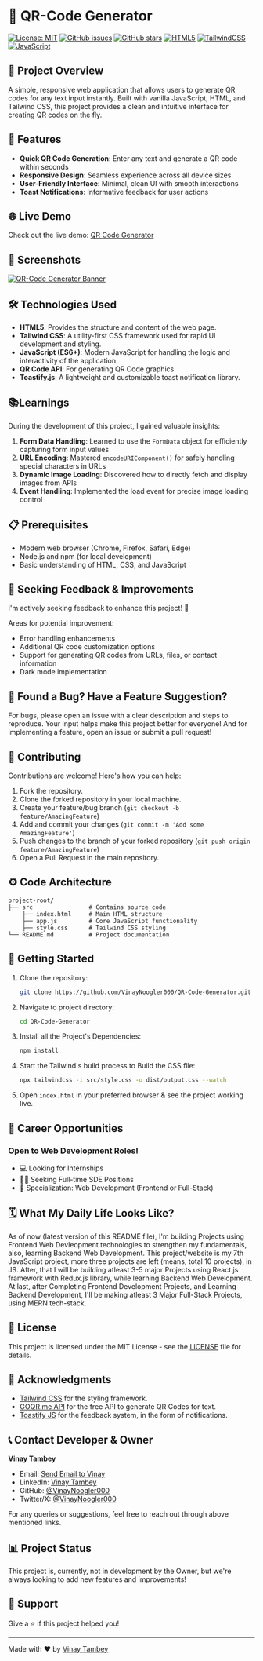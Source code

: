 # 🔳 QR-Code Generator

[![License: MIT](https://img.shields.io/badge/License-MIT-yellow.svg)](https://github.com/VinayNoogler000/QR-Code-Generator/blob/main/LICENSE.txt)
[![GitHub issues](https://img.shields.io/github/issues/VinayNoogler000/QR-Code-Generator)](https://github.com/VinayNoogler000/QR-Code-Generator/issues)
[![GitHub stars](https://img.shields.io/github/stars/VinayNoogler000/QR-Code-Generator)](https://github.com/VinayNoogler000/QR-Code-Generator/stargazers)
[![HTML5](https://img.shields.io/badge/html5-%23E34F26.svg?style=for-the-badge&logo=html5&logoColor=white)](https://github.com/VinayNoogler000/QR-Code-Generator/blob/main/src/index.html)
[![TailwindCSS](https://img.shields.io/badge/tailwindcss-%2338B2AC.svg?style=for-the-badge&logo=tailwind-css&logoColor=white)](https://github.com/VinayNoogler000/QR-Code-Generator/blob/main/src/style.css)
[![JavaScript](https://img.shields.io/badge/javascript-%23323330.svg?style=for-the-badge&logo=javascript&logoColor=%23F7DF1E)](https://github.com/VinayNoogler000/QR-Code-Generator/blob/main/src/app.js)


## 🌟 Project Overview

A simple, responsive web application that allows users to generate QR codes for any text input instantly. Built with vanilla JavaScript, HTML, and Tailwind CSS, this project provides a clean and intuitive interface for creating QR codes on the fly.


## 🚀 Features

- **Quick QR Code Generation**: Enter any text and generate a QR code within seconds
- **Responsive Design**: Seamless experience across all device sizes
- **User-Friendly Interface**: Minimal, clean UI with smooth interactions
- **Toast Notifications**: Informative feedback for user actions


## 🌐 Live Demo

Check out the live demo: [QR Code Generator](https://qr-code-generator-by-vt.b-cdn.net/)


## 📸 Screenshots

[![QR-Code Generator Banner](https://i.postimg.cc/WbrYytSM/QR-Code-Generator.png)](https://qr-code-generator-by-vt.b-cdn.net/)


## 🛠️ Technologies Used

- **HTML5**: Provides the structure and content of the web page.
- **Tailwind CSS**: A utility-first CSS framework used for rapid UI development and styling.
- **JavaScript (ES6+)**: Modern JavaScript for handling the logic and interactivity of the application.
- **QR Code API**: For generating QR Code graphics.
- **Toastify.js**: A lightweight and customizable toast notification library.


## 📚Learnings

During the development of this project, I gained valuable insights:

1. **Form Data Handling**: Learned to use the `FormData` object for efficiently capturing form input values
2. **URL Encoding**: Mastered `encodeURIComponent()` for safely handling special characters in URLs
3. **Dynamic Image Loading**: Discovered how to directly fetch and display images from APIs
4. **Event Handling**: Implemented the load event for precise image loading control


## 📋 Prerequisites

- Modern web browser (Chrome, Firefox, Safari, Edge)
- Node.js and npm (for local development)
- Basic understanding of HTML, CSS, and JavaScript


## 🤔 Seeking Feedback & Improvements
I'm actively seeking feedback to enhance this project! 🌱

Areas for potential improvement:

* Error handling enhancements
* Additional QR code customization options
* Support for generating QR codes from URLs, files, or contact information
* Dark mode implementation


## 🐛 Found a Bug? Have a Feature Suggestion?

For bugs, please open an issue with a clear description and steps to reproduce. Your input helps make this project better for everyone!
And for implementing a feature, open an issue or submit a pull request!


## 🤝 Contributing

Contributions are welcome! Here's how you can help:

1. Fork the repository.
2. Clone the forked repository in your local machine.
2. Create your feature/bug branch (`git checkout -b feature/AmazingFeature`)
3. Add and commit your changes (`git commit -m 'Add some AmazingFeature'`)
4. Push changes to the branch of your forked repository (`git push origin feature/AmazingFeature`)
5. Open a Pull Request in the main repository.


## ⚙️ Code Architecture

```
project-root/
├── src                # Contains source code
    ├── index.html     # Main HTML structure
    ├── app.js         # Core JavaScript functionality
    ├── style.css      # Tailwind CSS styling
└── README.md          # Project documentation
```


## 🎯 Getting Started

1. Clone the repository:
   ```bash
   git clone https://github.com/VinayNoogler000/QR-Code-Generator.git
   ```

2. Navigate to project directory:
   ```bash
   cd QR-Code-Generator
   ```

3. Install all the Project's Dependencies:
   ```bash
   npm install
   ```

4. Start the Tailwind's build process to Build the CSS file:
   ```bash
   npx tailwindcss -i src/style.css -o dist/output.css --watch
   ```

5. Open `index.html` in your preferred browser & see the project working live.


## 🎯 Career Opportunities

### Open to Web Development Roles!

* 💻 Looking for Internships
* 👨‍💻 Seeking Full-time SDE Positions
* 📍 Specialization: Web Development (Frontend or Full-Stack)


## 🗓️ What My Daily Life Looks Like?
As of now (latest version of this README file), I'm building Projects using Frontend Web Devleopment technologies to strengthen my fundamentals, also, learning Backend Web Development. 
This project/website is my 7th JavaScript project, more three projects are left (means, total 10 projects), in JS. 
After, that I will be building atleast 3-5 major Projects using React.js framework with Redux.js library, while learning Backend Web Development.
At last, after Completing Frontend Development Projects, and Learning Backend Development, I'll be making atleast 3 Major Full-Stack Projects, using MERN tech-stack. 


## 📝 License

This project is licensed under the MIT License - see the [LICENSE](https://github.com/VinayNoogler000/QR-Code-Generator/blob/main/LICENSE.txt) file for details.


## 🙏 Acknowledgments

- [Tailwind CSS](https://tailwindcss.com/) for the styling framework.
- [GOQR.me API](https://goqr.me/api/) for the free API to generate QR Codes for text. 
- [Toastify JS](https://www.npmjs.com/package/toastify-js) for the feedback system, in the form of notifications.


## 📞 Contact Developer & Owner

**Vinay Tambey**
- Email: [Send Email to Vinay](mailto:vinaytambey000@gmail.com)
- LinkedIn: [Vinay Tambey](https://www.linkedin.com/in/vinaytambey)
- GitHub: [@VinayNoogler000](https://github.com/VinayNoogler000)
- Twitter/X: [@VinayNoogler000](https://x.com/VinayNoogler000)

For any queries or suggestions, feel free to reach out through above mentioned links.   


## 📊 Project Status

This project is, currently, not in development by the Owner, but we're always looking to add new features and improvements!


## 💼 Support

Give a ⭐️ if this project helped you!

---

Made with ❤️ by [Vinay Tambey](https://github.com/VinayNoogler000)